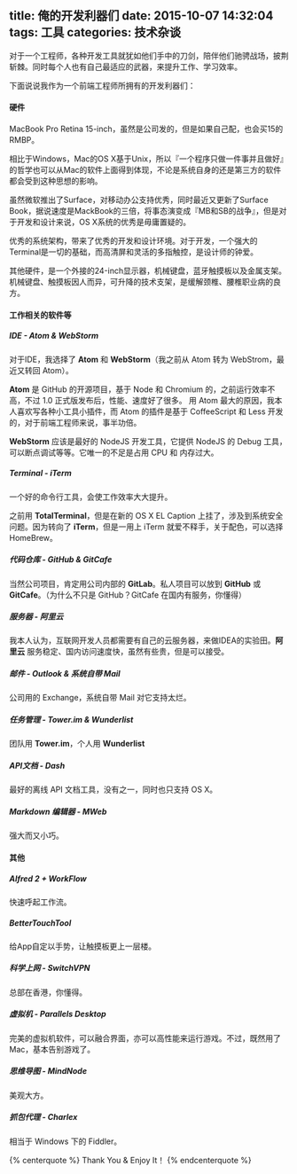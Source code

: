 title: 俺的开发利器们
date: 2015-10-07 14:32:04
tags: 工具
categories: 技术杂谈
---

对于一个工程师，各种开发工具就犹如他们手中的刀剑，陪伴他们驰骋战场，披荆斩棘。同时每个人也有自己最适应的武器，来提升工作、学习效率。

下面说说我作为一个前端工程师所拥有的开发利器们：

#### 硬件

MacBook Pro Retina 15-inch，虽然是公司发的，但是如果自己配，也会买15的RMBP。

相比于Windows，Mac的OS X基于Unix，所以『一个程序只做一件事并且做好』的哲学也可以从Mac的软件上面得到体现，不论是系统自身的还是第三方的软件都会受到这种思想的影响。

虽然微软推出了Surface，对移动办公支持优秀，同时最近又更新了Surface Book，据说速度是MackBook的三倍，将事态演变成『MB和SB的战争』，但是对于开发和设计来说，OS X系统的优秀是毋庸置疑的。

优秀的系统架构，带来了优秀的开发和设计环境。对于开发，一个强大的Terminal是一切的基础，而高清屏和灵活的多指触控，是设计师的钟爱。

其他硬件，是一个外接的24-inch显示器，机械键盘，蓝牙触摸板以及金属支架。机械键盘、触摸板因人而异，可升降的技术支架，是缓解颈椎、腰椎职业病的良方。

#### 工作相关的软件等

##### IDE - Atom & WebStorm

对于IDE，我选择了 **Atom** 和 **WebStorm**（我之前从 Atom 转为 WebStrom，最近又转回 Atom）。

**Atom** 是 GitHub 的开源项目，基于 Node 和 Chromium 的，之前运行效率不高，不过 1.0 正式版发布后，性能、速度好了很多。
用 Atom 最大的原因，我本人喜欢写各种小工具小插件，而 Atom 的插件是基于 CoffeeScript 和 Less 开发的，对于前端工程师来说，事半功倍。

**WebStorm** 应该是最好的 NodeJS 开发工具，它提供 NodeJS 的 Debug 工具，可以断点调试等等。它唯一的不足是占用 CPU 和 内存过大。

##### Terminal - iTerm

一个好的命令行工具，会使工作效率大大提升。

之前用 **TotalTerminal**，但是在新的 OS X EL Caption 上挂了，涉及到系统安全问题。因为转向了 **iTerm**，但是一用上 iTerm 就爱不释手，关于配色，可以选择 HomeBrew。

##### 代码仓库 - GitHub & GitCafe

当然公司项目，肯定用公司内部的 **GitLab**。私人项目可以放到 **GitHub** 或 **GitCafe**。（为什么不只是 GitHub？GitCafe 在国内有服务，你懂得）

##### 服务器 - 阿里云

我本人认为，互联网开发人员都需要有自己的云服务器，来做IDEA的实验田。**阿里云** 服务稳定、国内访问速度快，虽然有些贵，但是可以接受。

##### 邮件 - Outlook & 系统自带 Mail

公司用的 Exchange，系统自带 Mail 对它支持太烂。

##### 任务管理 - Tower.im & Wunderlist

团队用 **Tower.im**，个人用 **Wunderlist**

##### API文档 - Dash

最好的离线 API 文档工具，没有之一，同时也只支持 OS X。

##### Markdown 编辑器 - MWeb

强大而又小巧。

#### 其他

##### Alfred 2 + WorkFlow

快速呼起工作流。

##### BetterTouchTool

给App自定以手势，让触摸板更上一层楼。

##### 科学上网 - SwitchVPN

总部在香港，你懂得。

##### 虚拟机 - Parallels Desktop

完美的虚拟机软件，可以融合界面，亦可以高性能来运行游戏。不过，既然用了Mac，基本告别游戏了。

##### 思维导图 - MindNode

美观大方。

##### 抓包代理 - Charlex

相当于 Windows 下的 Fiddler。

{% centerquote %}
Thank You & Enjoy It！
{% endcenterquote %}

